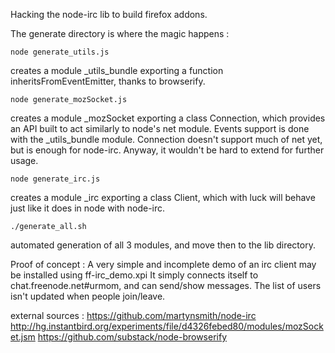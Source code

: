 Hacking the node-irc lib to build firefox addons.

The generate directory is where the magic happens :

    node generate_utils.js

creates a module _utils_bundle exporting a function inheritsFromEventEmitter, thanks to browserify.

    node generate_mozSocket.js

creates a module _mozSocket exporting a class Connection, which provides an API built to act similarly to node's net module. Events support is done with the _utils_bundle module. Connection doesn't support much of net yet, but is enough for node-irc. Anyway, it wouldn't be hard to extend for further usage.

    node generate_irc.js  

creates a module _irc exporting a class Client, which with luck will behave just like it does in node with node-irc.

    ./generate_all.sh

automated generation of all 3 modules, and move then to the lib directory.

Proof of concept :
A very simple and incomplete demo of an irc client may be installed using ff-irc_demo.xpi
It simply connects itself to chat.freenode.net#urmom, and can send/show messages. The list of users isn't updated when people join/leave.

external sources :
    https://github.com/martynsmith/node-irc
    http://hg.instantbird.org/experiments/file/d4326febed80/modules/mozSocket.jsm
    https://github.com/substack/node-browserify